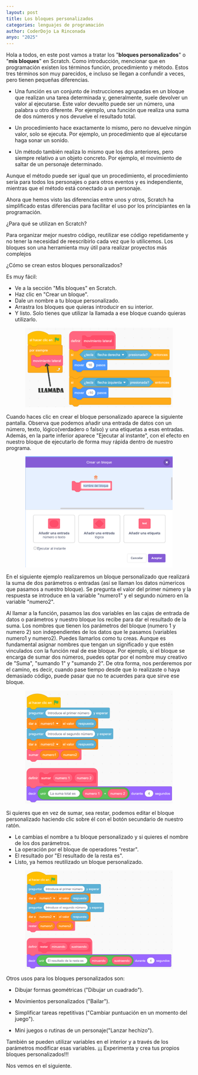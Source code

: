 ```yaml
---
layout: post
title: Los bloques personalizados
categories: lenguajes de programación
author: CoderDojo La Rinconada
anyo: "2025"
---
```


Hola a todos, en este post vamos a tratar los "**bloques personalizados**" o "**mis bloques**" en Scratch.
Como introducción, mencionar que en programación existen los términos función, procedimiento y método. Estos tres términos son muy parecidos, e incluso se llegan a confundir a veces, pero tienen pequeñas diferencias.

- Una función es un conjunto de instrucciones agrupadas en un bloque que realizan una tarea determinada y, generalmente, suele devolver un valor al ejecutarse. Este valor devuelto puede ser un número, una palabra u otro diferente. Por ejemplo, una función que realiza una suma de dos números y nos devuelve el resultado total. 

- Un procedimiento hace exactamente lo mismo, pero no devuelve ningún valor, solo se ejecuta. Por ejemplo, un procedimiento que al ejecutarse haga sonar un sonido.

- Un método también realiza lo mismo que los dos anteriores, pero siempre relativo a un objeto concreto. Por ejemplo, el movimiento de saltar de un personaje determinado.

Aunque el método puede ser igual que un procedimiento, el procedimiento sería para todos los personajes o para otros eventos y es independiente, mientras que el método está conectado a un personaje.

Ahora que hemos visto las diferencias entre unos y otros, Scratch ha simplificado estas diferencias para facilitar el uso por los principiantes en la programación.

¿Para qué se utilizan en Scratch?

Para organizar mejor nuestro código, reutilizar ese código repetidamente y no tener la necesidad de reescribirlo cada vez que lo utilicemos. Los bloques son una herramienta muy útil para realizar proyectos más complejos

¿Cómo se crean estos bloques personalizados?

Es muy fácil:

- Ve a la sección "Mis bloques" en Scratch.
- Haz clic en "Crear un bloque".
- Dale un nombre a tu bloque personalizado.
- Arrastra los bloques que quieras introducir en su interior.
- Y listo. Solo tienes que utilizar la llamada a ese bloque cuando quieras utilizarlo.


<span style="display:block;text-align:center;max-width:400px; margin:auto;"> ![ejemplo1]</span>


Cuando haces clic en crear el bloque personalizado aparece la siguiente pantalla. Observa que podemos añadir una entrada de datos con un número, texto, lógico(verdadero o falso) y una etiquetas a esas entradas. Además, en la parte inferior aparece "Ejecutar al instante", con el efecto en nuestro bloque de ejecutarlo de forma muy rápida dentro de nuestro programa.

<span style="display:block;text-align:center;max-width:400px; margin:auto;"> ![crear]</span>

En el siguiente ejemplo realizaremos un bloque personalizado que realizará la suma de dos parámetros o entradas (así se llaman los datos númericos que pasamos a nuestro bloque). Se pregunta el valor del primer número y la respuesta se introduce en la variable "numero1" y el segundo número en la variable "numero2".

Al llamar a la función, pasamos las dos variables en las cajas de entrada de datos o parámetros y nuestro bloque los recibe para dar el resultado de la suma. Los nombres que tienen los parámetros del bloque (numero 1 y numero 2) son independientes de los datos que le pasamos (variables numero1 y numero2). Puedes llamarlos como tu creas. Aunque es fundamental asignar nombres que tengan un significado y que estén vinculados con la función real de ese bloque. Por ejemplo, si el bloque se encarga de sumar dos números, puedes optar por el nombre muy creativo de "Suma", "sumando 1" y "sumando 2". De otra forma, nos perderemos por el camino, es decir, cuando pase tiempo desde que lo realizaste o haya demasiado código, puede pasar que no te acuerdes para que sirve ese bloque.


<span style="display:block;text-align:center;max-width:400px; margin:auto;"> ![ejemplo2]</span>

Si quieres que en vez de sumar, sea restar, podemos editar el bloque personalizado haciendo clic sobre él con el botón secundario de nuestro ratón. 

- Le cambias el nombre a tu bloque personalizado y si quieres el nombre de los dos parámetros.
- La operación por el bloque de operadores "restar".
- El resultado por "El resultado de la resta es". 
- Listo, ya hemos reutilizado un bloque personalizado.

<span style="display:block;text-align:center;max-width:400px; margin:auto;"> ![ejemplo3]</span>

Otros usos para los bloques personalizados son:

- Dibujar formas geométricas ("Dibujar un cuadrado").

- Movimientos personalizados ("Bailar").

- Simplificar tareas repetitivas ("Cambiar puntuación en un momento del juego").

- Mini juegos o rutinas de un personaje("Lanzar hechizo").


También se pueden utilizar variables en el interior y a través de los parámetros modificar esas variables. ¡¡¡ Experimenta y crea tus propios bloques personalizados!!! 


Nos vemos en el siguiente.

[ejemplo1]: /images/mov_lateral.png
[crear]: /images/crear.png
[ejemplo2]: /images/suma.png
[ejemplo3]: /images/resta.png
